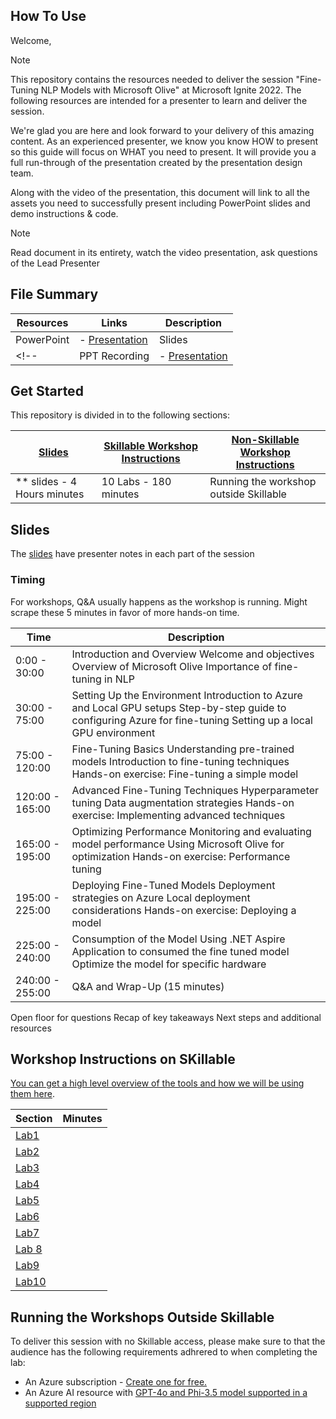 ## How To Use

Welcome,

> [!NOTE]
>This repository contains the resources needed to deliver the session "Fine-Tuning NLP Models with Microsoft Olive" at Microsoft Ignite 2022. The following resources are intended for a presenter to learn and deliver the session.

We're glad you are here and look forward to your delivery of this amazing content. As an experienced presenter, we know you know HOW to present so this guide will focus on WHAT you need to present. It will provide you a full run-through of the presentation created by the presentation design team. 

Along with the video of the presentation, this document will link to all the assets you need to successfully present including PowerPoint slides and demo instructions &
code.

> [!NOTE]
> Read document in its entirety, watch the video presentation, ask questions of the Lead Presenter

## File Summary

| Resources          | Links                            | Description |
|-------------------|----------------------------------|-------------------|
| PowerPoint        | - [Presentation](https://aka.ms/..) | Slides |
<!-- | PPT Recording     | - [Presentation]() | Video Recording of the PowerPoint slides with no audio | -->

## Get Started

This repository is divided in to the following sections:

| [Slides](https://aka.ms/..) | [Skillable Workshop Instructions](/lab/Skillable%20Workshop%20Instructions/00_Introduction.md) | [Non-Skillable Workshop Instructions](/lab/README.md) |
|-------------------|---------------------------|--------------------------------------
| ** slides - 4 Hours minutes| 10 Labs - 180 minutes | Running the workshop outside Skillable |

## Slides

The [slides](https://aka.ms/...) have presenter notes in each part of the session

### Timing

For workshops, Q&A usually happens as the workshop is running. Might scrape these 5 minutes in favor of more hands-on time.​

| Time        | Description
--------------|-------------
0:00 - 30:00   | Introduction and Overview Welcome and objectives Overview of Microsoft Olive Importance of fine-tuning in NLP
30:00 -  75:00  | Setting Up the Environment Introduction to Azure and Local GPU setups Step-by-step guide to configuring Azure for fine-tuning Setting up a local GPU environment
75:00 - 120:00  | Fine-Tuning Basics Understanding pre-trained models Introduction to fine-tuning techniques Hands-on exercise: Fine-tuning a simple model
120:00 - 165:00 | Advanced Fine-Tuning Techniques Hyperparameter tuning Data augmentation strategies Hands-on exercise: Implementing advanced techniques
165:00 - 195:00 | Optimizing Performance Monitoring and evaluating model performance Using Microsoft Olive for optimization Hands-on exercise: Performance tuning
195:00 - 225:00 | Deploying Fine-Tuned Models Deployment strategies on Azure Local deployment considerations Hands-on exercise: Deploying a model
225:00 - 240:00 |Consumption of the Model Using .NET Aspire Application to consumed the fine tuned model Optimize the model for specific hardware
240:00 - 255:00 |Q&A and Wrap-Up (15 minutes)
Open floor for questions Recap of key takeaways Next steps and additional resources

## Workshop Instructions on SKillable

[You can get a high level overview of the tools and how we will be using them here](/lab/Skillable%20Workshop%20Instructions/01_Set_up.md).

| Section | Minutes | 
-------------------------------------------------------------------------------------------------------|---------|
|  [Lab1](/lab/Workshop%20Instructions/Lab1_Environment_Setup/readme.md) |       | 
|  [Lab2](/lab/Workshop%20Instructions/Lab2_Data_Preparation/readme.md) |    |
|  [Lab3](/lab/Workshop%20Instructions/Lab3_Simple_Finetuning/) |   | 
|  [Lab4](/lab/Workshop%20Instructions/Lab4_AI_Studio/readme.md) |        | 
|  [Lab5](/lab/Skillable%20Workshop%20Instructions/04_Multimodal_Interfaces.md) | | 
|  [Lab6](/lab/Skillable%20Workshop%20Instructions/05_AI_Assistants.md) |    | 
|  [Lab7](/lab/Skillable%20Workshop%20Instructions/06_Function_Calling.md) |  | 
|  [Lab 8](/lab/Workshop%20Instructions/Lab8_Deploying_Models/readme.md) | |
|  [Lab9](/lab/Workshop%20Instructions/Lab9_Evaluation/) | |
|  [Lab10](/lab/Workshop%20Instructions/Lab10_Consumption/) | |

## Running the Workshops Outside Skillable

To deliver this session with no Skillable access, please make sure to that the audience has the following requirements adhrered to when completing the lab:

- An Azure subscription - [Create one for free.](https://azure.microsoft.com/free/cognitive-services)
- An Azure AI resource with [GPT-4o and Phi-3.5 model supported in a supported region](https://docs.microsoft.com/en-us/azure/cognitive-services/phi-3-5-models)
